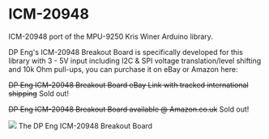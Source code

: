 # ICM-20948
ICM-20948 port of the MPU-9250 Kris Winer Arduino library.

DP Eng's ICM-20948 Breakout Board is specifically developed for this library with 3 - 5V input including I2C & SPI voltage translation/level shifting and 10k Ohm pull-ups, you can purchase it on eBay or Amazon here:

<s>DP Eng ICM-20948 Breakout Board eBay Link with tracked international shipping</s> Sold out!

<s>DP Eng ICM-20948 Breakout Board available @ Amazon.co.uk</s> Sold out!

<img src="https://i.ebayimg.com/images/g/rYYAAOSwbURckVpf/s-l1600.jpg" />
The DP Eng ICM-20948 Breakout Board
